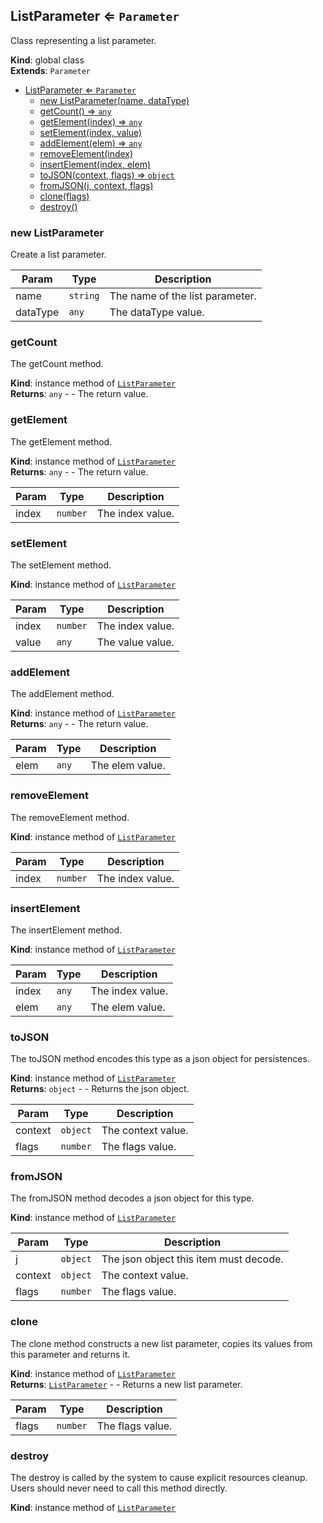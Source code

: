 <a name="ListParameter"></a>

## ListParameter ⇐ <code>Parameter</code>
Class representing a list parameter.

**Kind**: global class  
**Extends**: <code>Parameter</code>  

* [ListParameter ⇐ <code>Parameter</code>](#ListParameter)
    * [new ListParameter(name, dataType)](#new-ListParameter)
    * [getCount() ⇒ <code>any</code>](#getCount)
    * [getElement(index) ⇒ <code>any</code>](#getElement)
    * [setElement(index, value)](#setElement)
    * [addElement(elem) ⇒ <code>any</code>](#addElement)
    * [removeElement(index)](#removeElement)
    * [insertElement(index, elem)](#insertElement)
    * [toJSON(context, flags) ⇒ <code>object</code>](#toJSON)
    * [fromJSON(j, context, flags)](#fromJSON)
    * [clone(flags)](#clone)
    * [destroy()](#destroy)

<a name="new_ListParameter_new"></a>

### new ListParameter
Create a list parameter.


| Param | Type | Description |
| --- | --- | --- |
| name | <code>string</code> | The name of the list parameter. |
| dataType | <code>any</code> | The dataType value. |

<a name="ListParameter+getCount"></a>

### getCount
The getCount method.

**Kind**: instance method of [<code>ListParameter</code>](#ListParameter)  
**Returns**: <code>any</code> - - The return value.  
<a name="ListParameter+getElement"></a>

### getElement
The getElement method.

**Kind**: instance method of [<code>ListParameter</code>](#ListParameter)  
**Returns**: <code>any</code> - - The return value.  

| Param | Type | Description |
| --- | --- | --- |
| index | <code>number</code> | The index value. |

<a name="ListParameter+setElement"></a>

### setElement
The setElement method.

**Kind**: instance method of [<code>ListParameter</code>](#ListParameter)  

| Param | Type | Description |
| --- | --- | --- |
| index | <code>number</code> | The index value. |
| value | <code>any</code> | The value value. |

<a name="ListParameter+addElement"></a>

### addElement
The addElement method.

**Kind**: instance method of [<code>ListParameter</code>](#ListParameter)  
**Returns**: <code>any</code> - - The return value.  

| Param | Type | Description |
| --- | --- | --- |
| elem | <code>any</code> | The elem value. |

<a name="ListParameter+removeElement"></a>

### removeElement
The removeElement method.

**Kind**: instance method of [<code>ListParameter</code>](#ListParameter)  

| Param | Type | Description |
| --- | --- | --- |
| index | <code>number</code> | The index value. |

<a name="ListParameter+insertElement"></a>

### insertElement
The insertElement method.

**Kind**: instance method of [<code>ListParameter</code>](#ListParameter)  

| Param | Type | Description |
| --- | --- | --- |
| index | <code>any</code> | The index value. |
| elem | <code>any</code> | The elem value. |

<a name="ListParameter+toJSON"></a>

### toJSON
The toJSON method encodes this type as a json object for persistences.

**Kind**: instance method of [<code>ListParameter</code>](#ListParameter)  
**Returns**: <code>object</code> - - Returns the json object.  

| Param | Type | Description |
| --- | --- | --- |
| context | <code>object</code> | The context value. |
| flags | <code>number</code> | The flags value. |

<a name="ListParameter+fromJSON"></a>

### fromJSON
The fromJSON method decodes a json object for this type.

**Kind**: instance method of [<code>ListParameter</code>](#ListParameter)  

| Param | Type | Description |
| --- | --- | --- |
| j | <code>object</code> | The json object this item must decode. |
| context | <code>object</code> | The context value. |
| flags | <code>number</code> | The flags value. |

<a name="ListParameter+clone"></a>

### clone
The clone method constructs a new list parameter, copies its valuesfrom this parameter and returns it.

**Kind**: instance method of [<code>ListParameter</code>](#ListParameter)  
**Returns**: [<code>ListParameter</code>](#ListParameter) - - Returns a new list parameter.  

| Param | Type | Description |
| --- | --- | --- |
| flags | <code>number</code> | The flags value. |

<a name="ListParameter+destroy"></a>

### destroy
The destroy is called by the system to cause explicit resources cleanup.Users should never need to call this method directly.

**Kind**: instance method of [<code>ListParameter</code>](#ListParameter)  
